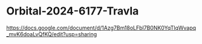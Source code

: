 # Orbital-2024-6177-Travla
https://docs.google.com/document/d/1Azg7Bm18oLFbl7B0NK0YqTlqWvapq_mvK6doaLvQfKQ/edit?usp=sharing
